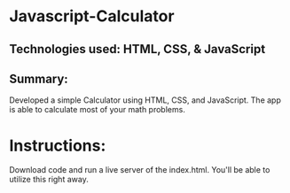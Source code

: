 # Javascript-Calculator

## Technologies used: HTML, CSS, & JavaScript

## Summary: 

Developed a simple Calculator using HTML, CSS, and JavaScript. The app is able to calculate most of your math problems.


# Instructions: 
Download code and run a live server of the index.html. You'll be able to utilize this right away.



